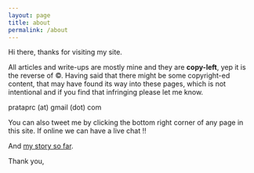 ```yaml
---
layout: page
title: about
permalink: /about
---
```


Hi there, thanks for visiting my site.

All articles and write-ups are mostly mine and they are __copy-left__, yep
it is the reverse of ©. Having said that there might be some copyright-ed
content, that may have found its way into these pages, which is not
intentional and if you find that infringing please let me know.

prataprc (at) gmail (dot) com

You can also tweet me by clicking the bottom right corner of any page in this
site. If online we can have a live chat !!

And [my story so far](../hello-world.html).

Thank you,
